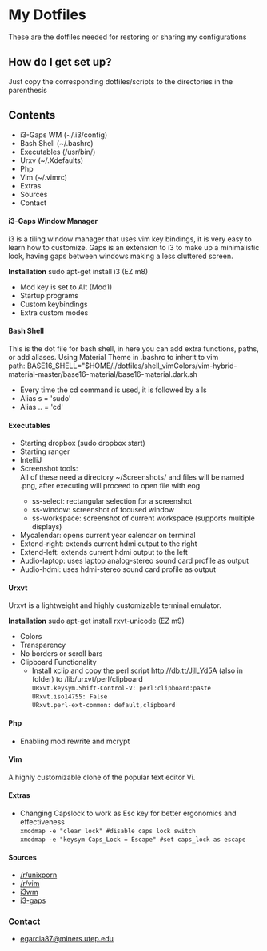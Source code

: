 # My Dotfiles #

These are the dotfiles needed for restoring or sharing my configurations

## How do I get set up? ##

Just copy the corresponding dotfiles/scripts to the directories in the parenthesis 

## Contents ##

* i3-Gaps WM (~/.i3/config)
* Bash Shell (~/.bashrc)
* Executables (/usr/bin/)
* Urxv (~/.Xdefaults)
* Php 
* Vim (~/.vimrc)
* Extras
* Sources
* Contact

#### i3-Gaps Window Manager ####
i3 is a tiling window manager that uses vim key bindings, it is very easy to learn how to customize. Gaps is an extension to i3 to make up a minimalistic look, having gaps between windows making a less cluttered screen.

**Installation** sudo apt-get install i3 (EZ m8)

* Mod key is set to Alt (Mod1)
* Startup programs
* Custom keybindings
* Extra custom modes

#### Bash Shell ####

This is the dot file for bash shell, in here you can add extra functions, paths, or add aliases.
Using Material Theme in .bashrc to inherit to vim  
path: BASE16_SHELL="$HOME/./dotfiles/shell_vimColors/vim-hybrid-material-master/base16-material/base16-material.dark.sh
* Every time the cd command is used, it is followed by a ls
* Alias s = 'sudo' 
* Alias .. = 'cd' 

#### Executables ####

* Starting dropbox (sudo dropbox start)
* Starting ranger 
* IntelliJ
* Screenshot tools:  
All of these need a directory ~/Screenshots/ and files will be named <scriptName>.png, after executing will proceed to open file with eog
    * ss-select: rectangular selection for a screenshot
    * ss-window: screenshot of focused window
    * ss-workspace: screenshot of current workspace (supports multiple displays)
* Mycalendar: opens current year calendar on terminal
* Extend-right: extends current hdmi output to the right
* Extend-left: extends current hdmi output to the left
* Audio-laptop: uses laptop analog-stereo sound card profile as output
* Audio-hdmi: uses hdmi-stereo sound card profile as output

#### Urxvt ####

Urxvt is a lightweight and highly customizable terminal emulator. 

**Installation** sudo apt-get install rxvt-unicode (EZ m9)

* Colors
* Transparency
* No borders or scroll bars
* Clipboard Functionality
    * Install xclip and copy the perl script http://db.tt/JjlLYd5A (also in folder) to /lib/urxvt/perl/clipboard  
    `URxvt.keysym.Shift-Control-V: perl:clipboard:paste`  
    `URxvt.iso14755: False`  
    `URxvt.perl-ext-common: default,clipboard`  

#### Php ####

* Enabling mod rewrite and mcrypt

#### Vim ####

A highly customizable clone of the popular text editor Vi.

#### Extras ####

* Changing Capslock to work as Esc key for better ergonomics and effectiveness  
    `xmodmap -e "clear lock" #disable caps lock switch`  
    `xmodmap -e "keysym Caps_Lock = Escape" #set caps_lock as escape`

#### Sources ####

* [/r/unixporn](https://www.reddit.com/r/unixporn)
* [/r/vim](https://www.reddit.com/r/vim)
* [i3wm](https://i3wm.org/)
* [i3-gaps](https://github.com/Airblader/i3)

### Contact ###

* egarcia87@miners.utep.edu
